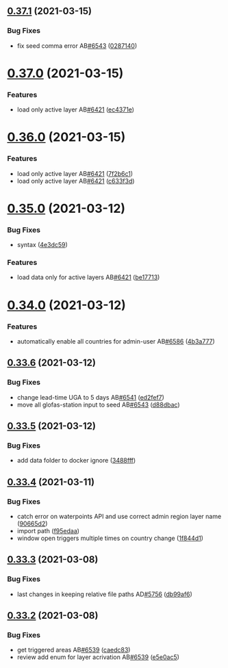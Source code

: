 ## [0.37.1](https://github.com/rodekruis/IBF-system/compare/v0.37.0...v0.37.1) (2021-03-15)


### Bug Fixes

* fix seed comma error AB[#6543](https://github.com/rodekruis/IBF-system/issues/6543) ([0287140](https://github.com/rodekruis/IBF-system/commit/0287140092a87930c7b8fc0fb294046a53816e44))



# [0.37.0](https://github.com/rodekruis/IBF-system/compare/v0.36.0...v0.37.0) (2021-03-15)


### Features

* load only active layer AB[#6421](https://github.com/rodekruis/IBF-system/issues/6421) ([ec4371e](https://github.com/rodekruis/IBF-system/commit/ec4371e4a43e0231bafdc427e1c5454690235fea))



# [0.36.0](https://github.com/rodekruis/IBF-system/compare/v0.35.0...v0.36.0) (2021-03-15)


### Features

* load only active layer AB[#6421](https://github.com/rodekruis/IBF-system/issues/6421) ([7f2b6c1](https://github.com/rodekruis/IBF-system/commit/7f2b6c137f0a491b5d071322ccb8bd2eede9c32b))
* load only active layer AB[#6421](https://github.com/rodekruis/IBF-system/issues/6421) ([c633f3d](https://github.com/rodekruis/IBF-system/commit/c633f3d582f92b1ae14fd6fd75a0708f5d38d5c7))



# [0.35.0](https://github.com/rodekruis/IBF-system/compare/v0.34.0...v0.35.0) (2021-03-12)


### Bug Fixes

* syntax ([4e3dc59](https://github.com/rodekruis/IBF-system/commit/4e3dc59eb5d4912fe72f7fe262617da7a2b3896f))


### Features

* load data only for active layers AB[#6421](https://github.com/rodekruis/IBF-system/issues/6421) ([be17713](https://github.com/rodekruis/IBF-system/commit/be17713d2e44afd37621076f1473422cdce592ab))



# [0.34.0](https://github.com/rodekruis/IBF-system/compare/v0.33.6...v0.34.0) (2021-03-12)


### Features

* automatically enable all countries for admin-user AB[#6586](https://github.com/rodekruis/IBF-system/issues/6586) ([4b3a777](https://github.com/rodekruis/IBF-system/commit/4b3a777dc38a9d71b8e39ae0d53ab6afda59d06c))



## [0.33.6](https://github.com/rodekruis/IBF-system/compare/v0.33.5...v0.33.6) (2021-03-12)


### Bug Fixes

* change lead-time UGA to 5 days AB[#6541](https://github.com/rodekruis/IBF-system/issues/6541) ([ed2fef7](https://github.com/rodekruis/IBF-system/commit/ed2fef717b84081f21c05e7d42e37ab7011df87d))
* move all glofas-station input to seed AB[#6543](https://github.com/rodekruis/IBF-system/issues/6543) ([d88dbac](https://github.com/rodekruis/IBF-system/commit/d88dbaca5ed664ce7e4775c080da954e4b1f6331))



## [0.33.5](https://github.com/rodekruis/IBF-system/compare/v0.33.4...v0.33.5) (2021-03-12)


### Bug Fixes

* add data folder to docker ignore ([3488fff](https://github.com/rodekruis/IBF-system/commit/3488fff0a70ce7ae8d83fb15f1657061076571b6))



## [0.33.4](https://github.com/rodekruis/IBF-system/compare/v0.33.3...v0.33.4) (2021-03-11)


### Bug Fixes

* catch error on waterpoints API and use correct admin region layer name ([90665d2](https://github.com/rodekruis/IBF-system/commit/90665d2338e1c4d4348ddc66a485b13716d968ae))
* import path ([f95edaa](https://github.com/rodekruis/IBF-system/commit/f95edaaef0fd713f6546a19017ce593932303ebb))
* window open triggers multiple times on country change ([1f844d1](https://github.com/rodekruis/IBF-system/commit/1f844d1e964b889a423b7fc96048a642f7a99fc3))



## [0.33.3](https://github.com/rodekruis/IBF-system/compare/v0.33.2...v0.33.3) (2021-03-08)


### Bug Fixes

* last changes in keeping relative file paths AD[#5756](https://github.com/rodekruis/IBF-system/issues/5756) ([db99af6](https://github.com/rodekruis/IBF-system/commit/db99af6e1e8475ff52ac3544f7befbd805b72f80))



## [0.33.2](https://github.com/rodekruis/IBF-system/compare/v0.33.1...v0.33.2) (2021-03-08)


### Bug Fixes

* get triggered areas  AB[#6539](https://github.com/rodekruis/IBF-system/issues/6539) ([caedc83](https://github.com/rodekruis/IBF-system/commit/caedc8327ce5c5b156cb8b3ed2d5705d876c7b96))
* review add enum for layer acrivation AB[#6539](https://github.com/rodekruis/IBF-system/issues/6539) ([e5e0ac5](https://github.com/rodekruis/IBF-system/commit/e5e0ac54310108458a2265d783c7f2ecbdf0bf52))



